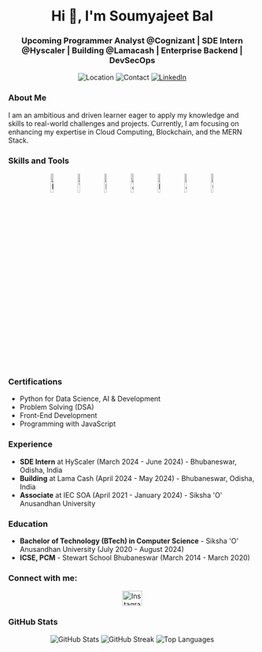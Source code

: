 <h1 align="center">Hi 👋, I'm Soumyajeet Bal</h1>
<h3 align="center">Upcoming Programmer Analyst @Cognizant | SDE Intern @Hyscaler | Building @Lamacash | Enterprise Backend | DevSecOps</h3>

<p align="center">
    <img src="https://img.shields.io/badge/Location-Bhubaneswar,_Odisha,_India-blue" alt="Location" />
    <img src="https://img.shields.io/badge/Contact-tecsoumyajeet@gmail.com-red" alt="Contact" />
    <a href="https://www.linkedin.com/in/soumtsack">
        <img src="https://img.shields.io/badge/LinkedIn-Soumyajeet_Bal-blue?logo=linkedin&logoColor=white" alt="LinkedIn" />
    </a>
</p>

<h3>About Me</h3>
<p>
    I am an ambitious and driven learner eager to apply my knowledge and skills to real-world challenges and projects. Currently, I am focusing on enhancing my expertise in Cloud Computing, Blockchain, and the MERN Stack.
</p>

<h3>Skills and Tools</h3>
<p align="center">
    <img width="10%" src="https://www.vectorlogo.zone/logos/docker/docker-icon.svg" alt="Docker" />
    <img width="10%" src="https://www.vectorlogo.zone/logos/tailwindcss/tailwindcss-icon.svg" alt="Tailwind CSS" />
    <img width="10%" src="https://www.vectorlogo.zone/logos/nextjs/nextjs-icon.svg" alt="Next.js" />
    <img width="10%" src="https://www.vectorlogo.zone/logos/java/java-ar21.svg" alt="Java" />
    <img width="10%" src="https://www.vectorlogo.zone/logos/python/python-ar21.svg" alt="Python" />
    <img width="10%" src="https://www.vectorlogo.zone/logos/javascript/javascript-ar21.svg" alt="JavaScript" />
    <img width="10%" src="https://www.vectorlogo.zone/logos/github/github-ar21.svg" alt="GitHub" />
</p>

<h3>Certifications</h3>
<ul>
    <li>Python for Data Science, AI & Development</li>
    <li>Problem Solving (DSA)</li>
    <li>Front-End Development</li>
    <li>Programming with JavaScript</li>
</ul>

<h3>Experience</h3>
<ul>
    <li><strong>SDE Intern</strong> at HyScaler (March 2024 - June 2024) - Bhubaneswar, Odisha, India</li>
    <li><strong>Building</strong> at Lama Cash (April 2024 - May 2024) - Bhubaneswar, Odisha, India</li>
    <li><strong>Associate</strong> at IEC SOA (April 2021 - January 2024) - Siksha 'O' Anusandhan University</li>
</ul>

<h3>Education</h3>
<ul>
    <li><strong>Bachelor of Technology (BTech) in Computer Science</strong> - Siksha 'O' Anusandhan University (July 2020 - August 2024)</li>
    <li><strong>ICSE, PCM</strong> - Stewart School Bhubaneswar (March 2014 - March 2020)</li>
</ul>

<h3>Connect with me:</h3>
<p align="center">
    <a href="https://www.instagram.com/prob.debug/" target="_blank">
        <img src="https://raw.githubusercontent.com/rahuldkjain/github-profile-readme-generator/master/src/images/icons/Social/instagram.svg" alt="Instagram" height="30" width="40" />
    </a>
</p>

<h3>GitHub Stats</h3>
<p align="center">
    <img src="https://github-readme-stats.vercel.app/api?username=soumyajeet-xo&show_icons=true&locale=en" alt="GitHub Stats" />
    <img src="https://github-readme-streak-stats.herokuapp.com/?user=soumyajeet-xo" alt="GitHub Streak" />
    <img src="https://github-readme-stats.vercel.app/api/top-langs?username=soumyajeet-xo&show_icons=true&locale=en&layout=compact" alt="Top Languages" />
</p>
